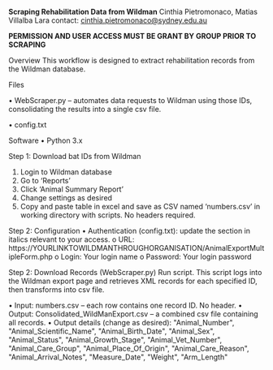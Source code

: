 **Scraping Rehabilitation Data from Wildman**
Cinthia Pietromonaco, Matias Villalba Lara
contact: cinthia.pietromonaco@sydney.edu.au

**PERMISSION AND USER ACCESS MUST BE GRANT BY GROUP PRIOR TO SCRAPING**

Overview
This workflow is designed to extract rehabilitation records from the Wildman database.
 
Files

•	WebScraper.py – automates data requests to Wildman using those IDs, consolidating the results into a single csv file.

•	config.txt
 
Software
•	Python 3.x
 
Step 1: Download bat IDs from Wildman
1.	Login to Wildman database
2.	Go to ‘Reports’
3.	Click ‘Animal Summary Report’
4.	Change settings as desired
5.	Copy and paste table in excel and save as CSV named ‘numbers.csv’ in working directory with scripts. No headers required.
 
Step 2: Configuration
•	Authentication (config.txt): update the section in italics relevant to your access.
o URL: https://YOURLINKTOWILDMANTHROUGHORGANISATION/AnimalExportMultipleForm.php
o	Login: Your login name
o	Password: Your login password

Step 2: Download Records (WebScraper.py)
Run script. This script logs into the Wildman export page and retrieves XML records for each specified ID, then transforms into csv file.


•	Input: numbers.csv – each row contains one record ID. No header.
•	Output: Consolidated_WildManExport.csv – a combined csv file containing all records. 
•	Output details (change as desired):
        "Animal_Number",
        "Animal_Scientific_Name",
        "Animal_Birth_Date",
        "Animal_Sex",
        "Animal_Status",
        "Animal_Growth_Stage",
        "Animal_Vet_Number",
        "Animal_Care_Group",
        "Animal_Place_Of_Origin",
        "Animal_Care_Reason",
        "Animal_Arrival_Notes",
        "Measure_Date",
        "Weight",
        "Arm_Length"
